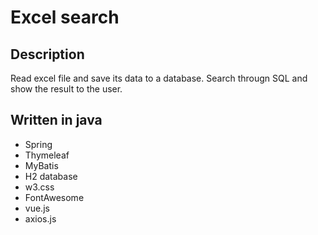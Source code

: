 # Excel search

## Description
Read excel file and save its data to a database. Search througn SQL and show the result to the user.

## Written in java
* Spring
* Thymeleaf
* MyBatis
* H2 database
* w3.css
* FontAwesome
* vue.js
* axios.js
